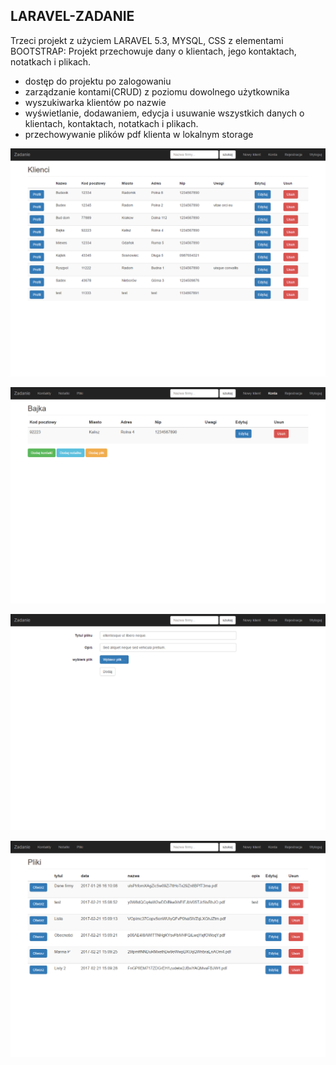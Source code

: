 ## LARAVEL-ZADANIE

Trzeci projekt z użyciem LARAVEL 5.3, MYSQL, CSS z elementami BOOTSTRAP:
Projekt przechowuje dany o klientach, jego kontaktach, notatkach i plikach.

- dostęp do projektu po zalogowaniu
- zarządzanie kontami(CRUD) z poziomu dowolnego użytkownika
- wyszukiwarka klientów po nazwie
- wyświetlanie, dodawaniem, edycja i usuwanie wszystkich danych o klientach, kontaktach, notatkach i plikach.
- przechowywanie plików pdf klienta w lokalnym storage


<p align="center"><img src="https://github.com/gordiephp/laravel-zadanie/blob/master/2.png"></p>

<p align="center"><img src="https://github.com/gordiephp/laravel-zadanie/blob/master/1.png"></p>

<p align="center"><img src="https://github.com/gordiephp/laravel-zadanie/blob/master/4.png"></p>

<p align="center"><img src="https://github.com/gordiephp/laravel-zadanie/blob/master/3.png"></p>
